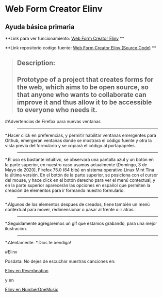 # Web Form Creator Elinv
## Ayuda básica primaria
**Link para ver funcionamiento:
[Web Form Creator Elinv](https://elinv.github.io/elinv/)  **

**Link repositorio codigo fuente:
[Web Form Creator Elinv (Source Code)](https://github.com/Elinv/elinv)  **

>Description:
>------------
>Prototype of a project that creates forms for the web, which aims to be open source, so that anyone who wants to collaborate can improve it and thus allow it to be accessible to everyone who needs it.
>------------

#Advertencias de Firefox para nuevas ventanas
>------------
*.Hacer click en preferencias, y permitir habilitar ventanas emergentes para Github, emergeran ventanas donde se mostrara el código fuente y otra la vista previa del formulario y se copiará el código al portapapeles.
>------------
*.El uso es bastante intuitivo, se observará una pantalla azul y un botón en la parte superior, en nuestro caso usamos actualmente (Domingo, 3 de Mayo de 2020), Firefox 75.0 (64 bits) en sistema operativo Linux Mint Tina la última versión.
En el botón de la parte superior, se posiciona con el cursor del mouse, y hace click en el botón derecho para ver el menú contextual, y en la parte superior aparecerán las opciones en español que permiten la creación de elementos para ir formando nuestro formulario.
>------------
*.Algunos de los elementos despues de creados, tiene también un menú contextual para mover, redimensionar o pasar al frente o ir atras.
>------------
*.Seguidamente agregaremos un gif que estamos grabando, para una mejor ilustración.
>------------
*.Atentamente.
*.Dios te bendiga!

#Elinv


Posdata: No dejes de escuchar nuestras canciones en:

[Elinv en Reverbnation](https://www.reverbnation.com/elinv/songs)

y en 

[Elinv en NumberOneMusic](https://www.n1m.com/elinv)
